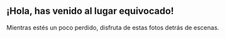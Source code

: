 <div class="error__text flex-column">
  <h2>¡Hola, has venido al lugar equivocado!</h2>
  <p>Mientras estés un poco perdido, disfruta de estas fotos detrás de escenas.</p>
</div>